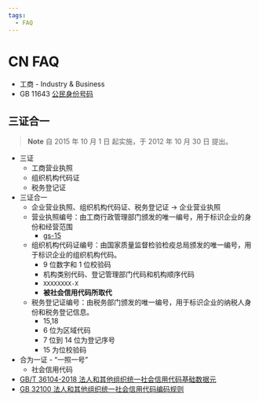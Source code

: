 ```yaml
---
tags:
  - FAQ
---
```


# CN FAQ

- 工商 - Industry & Business
- GB 11643 [公民身份号码](./gb/gb-11643.md)

## 三证合一

> **Note**
> 自 2015 年 10 月 1 日 起实施，于 2012 年 10 月 30 日 提出。

- 三证
  - 工商营业执照
  - 组织机构代码证
  - 税务登记证
- 三证合一
  - 企业营业执照、组织机构代码证、税务登记证 -> 企业营业执照
  - 营业执照编号：由工商行政管理部门颁发的唯一编号，用于标识企业的身份和经营范围
    - [gs-15](./gb/gs-15.md)
  - 组织机构代码证编号：由国家质量监督检验检疫总局颁发的唯一编号，用于标识企业的组织机构代码。
    - 9 位数字和 1 位校验码
    - 机构类别代码、登记管理部门代码和机构顺序代码
    - `XXXXXXXX-X`
    - **被社会信用代码所取代**
  - 税务登记证编号：由税务部门颁发的唯一编号，用于标识企业的纳税人身份和税务登记信息。
    - 15,18
    - 6 位为区域代码
    - 7 位到 14 位为登记序号
    - 15 为位校验码
- 合为一证 - “一照一号”
  - 社会信用代码
- [GB/T 36104-2018 法人和其他组织统一社会信用代码基础数据元](./gb/gbt-36104.md)
- [GB 32100 法人和其他组织统一社会信用代码编码规则](./gb/gb-32100.md)
